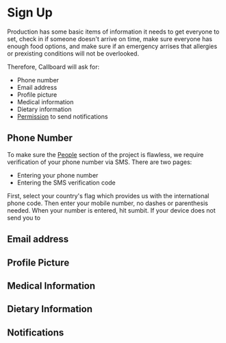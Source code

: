 # Sign Up

Production has some basic items of information it needs to get everyone to set, check in if someone doesn't arrive on time, make sure everyone has enough food options, and make sure if an emergency arrises that allergies or prexisting conditions will not be overlooked.

Therefore, Callboard will ask for:
* Phone number
* Email address
* Profile picture
* Medical information
* Dietary information
* [Permission](permissions.md) to send notifications

## Phone Number

To make sure the [People](people.md) section of the project is flawless, we require verification of your phone number via SMS. There are two pages:
* Entering your phone number
* Entering the SMS verification code

First, select your country's flag which provides us with the international phone code. Then enter your mobile number, no dashes or parenthesis needed. When your number is entered, hit sumbit. If your device does not send you to 

## Email address

## Profile Picture

## Medical Information

## Dietary Information

## Notifications
